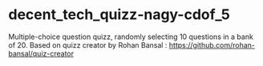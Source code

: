 # decent_tech_quizz-nagy-cdof_5

Multiple-choice question quizz, randomly selecting 10 questions in a bank of 20.
 Based on quizz creator by Rohan Bansal : https://github.com/rohan-bansal/quiz-creator 

 